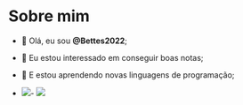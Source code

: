 # Sobre mim

- 👋 Olá, eu sou **@Bettes2022**;
- 👀 Eu estou interessado em conseguir boas notas;
- 🌱 E estou aprendendo novas linguagens de programação; 

- ![](https://img.shields.io/badge/JavaScript-323330?style=for-the-badge&logo=javascript&logoColor=F7DF1E)- ![](https://img.shields.io/badge/Scratch-4D97FF?style=for-the-badge&logo=Scratch&logoColor=white)

<!---
Bettes2022/Bettes2022 is a ✨ special ✨ repository because its `README.md` (this file) appears on your GitHub profile.
You can click the Preview link to take a look at your changes.
--->
